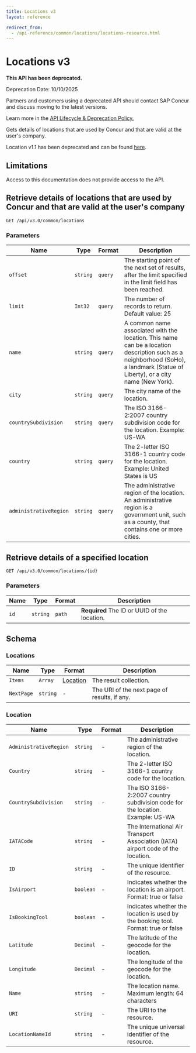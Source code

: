 ```yaml
---
title: Locations v3
layout: reference

redirect_from:
  - /api-reference/common/locations/locations-resource.html
---
```


# Locations v3

<div class="alert alert-danger">
  <p><strong>This API has been deprecated. </strong></p>
  <p>Deprecation Date: 10/10/2025</p>
  <p>Partners and customers using a deprecated API should contact SAP Concur and discuss moving to the latest versions.</p>
  <p>Learn more in the <a href="/tools-support/deprecation-policy.html">API Lifecycle & Deprecation Policy.</a></p>
</div>

Gets details of locations that are used by Concur and that are valid at the user's company.

Location v1.1 has been deprecated and can be found [here](./v1dot1.locations.html).

## Limitations

Access to this documentation does not provide access to the API. 

## Retrieve details of locations that are used by Concur and that are valid at the user's company <a name="get"></a>

```
GET /api/v3.0/common/locations
```

### Parameters

Name|Type|Format|Description
---|---|---|---
`offset`|`string`|`query`|The starting point of the next set of results, after the limit specified in the limit field has been reached.
`limit`|`Int32`|`query`|The number of records to return. Default value: 25
`name`|`string`|`query`|A common name associated with the location. This name can be a location description such as a neighborhood (SoHo), a landmark (Statue of Liberty), or a city name (New York).
`city`|`string`|`query`|The city name of the location.
`countrySubdivision`|`string`|`query`|The ISO 3166-2:2007 country subdivision code for the location. Example: US-WA
`country`|`string`|`query`|The 2-letter ISO 3166-1 country code for the location. Example: United States is US
`administrativeRegion`|`string`|`query`|The administrative region of the location. An administrative region is a government unit, such as a county, that contains one or more cities.


## Retrieve details of a specified location <a name="getID"></a>

```
GET /api/v3.0/common/locations/{id}
```

### Parameters

Name|Type|Format|Description
---|---|---|---
`id`|`string`|`path`|**Required** The ID or UUID of the location.

## Schema <a name="schema"></a>

### <a name="locations"></a>Locations

Name|Type|Format|Description
---|---|---|---
`Items`|`Array`|[Location](#location)|The result collection.
`NextPage`|`string`|-|The URI of the next page of results, if any.

### <a name="location"></a>Location

Name|Type|Format|Description
---|---|---|---
`AdministrativeRegion`|`string`|-|The administrative region of the location.
`Country`|`string`|-|The 2-letter ISO 3166-1 country code for the location.
`CountrySubdivision`|`string`|-|The ISO 3166-2:2007 country subdivision code for the location. Example: US-WA
`IATACode`|`string`|-|The International Air Transport Association (IATA) airport code of the location.
`ID`|`string`|-|The unique identifier of the resource.
`IsAirport`|`boolean`|-|Indicates whether the location is an airport. Format: true or false
`IsBookingTool`|`boolean`|-|Indicates whether the location is used by the booking tool. Format: true or false
`Latitude`|`Decimal`|-|The latitude of the geocode for the location.
`Longitude`|`Decimal`|-|The longitude of the geocode for the location.
`Name`|`string`|-|The location name. Maximum length: 64 characters
`URI`|`string`|-|The URI to the resource.
`LocationNameId`|`string`|-|The unique universal identifier of the resource.
